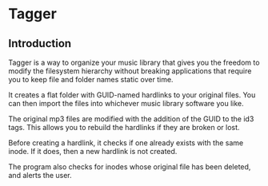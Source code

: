 # Tagger

## Introduction

Tagger is a way to organize your music library that gives you the freedom to modify the filesystem hierarchy without breaking applications that require you to keep file and folder names static over time.

It creates a flat folder with GUID-named hardlinks to your original files. You can then import the files into whichever music library software you like.

The original mp3 files are modified with the addition of the GUID to the id3 tags. This allows you to rebuild the hardlinks if they are broken or lost.

Before creating a hardlink, it checks if one already exists with the same inode. If it does, then a new hardlink is not created.

The program also checks for inodes whose original file has been deleted, and alerts the user.